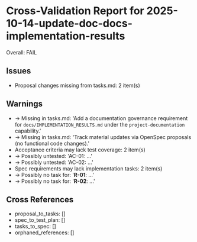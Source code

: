 # Cross-Validation Report for 2025-10-14-update-doc-docs-implementation-results

Overall: FAIL


## Issues

- Proposal changes missing from tasks.md: 2 item(s)

## Warnings

-   → Missing in tasks.md: 'Add a documentation governance requirement for `docs/IMPLEMENTATION_RESULTS.md` under the `project-documentation` capability.'
-   → Missing in tasks.md: 'Track material updates via OpenSpec proposals (no functional code changes).'
- Acceptance criteria may lack test coverage: 2 item(s)
-   → Possibly untested: 'AC-01: ...'
-   → Possibly untested: 'AC-02: ...'
- Spec requirements may lack implementation tasks: 2 item(s)
-   → Possibly no task for: '**R-01**: ...'
-   → Possibly no task for: '**R-02**: ...'

## Cross References

- proposal_to_tasks: []
- spec_to_test_plan: []
- tasks_to_spec: []
- orphaned_references: []

